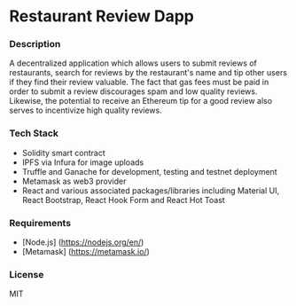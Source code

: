 # Restaurant Review Dapp

### Description
A decentralized application which allows users to submit reviews of restaurants, search for reviews by the restaurant's 
name and tip other users if they find their review valuable. The fact that gas fees must be paid in order to submit a 
review discourages spam and low quality reviews. Likewise, the potential to receive an Ethereum tip for a good review also 
serves to incentivize high quality reviews.

### Tech Stack
* Solidity smart contract
* IPFS via Infura for image uploads
* Truffle and Ganache for development, testing and testnet deployment
* Metamask as web3 provider
* React and various associated packages/libraries including Material UI, React Bootstrap, React Hook Form and React Hot Toast

### Requirements
* [Node.js] (https://nodejs.org/en/)
* [Metamask] (https://metamask.io/)

### License
MIT